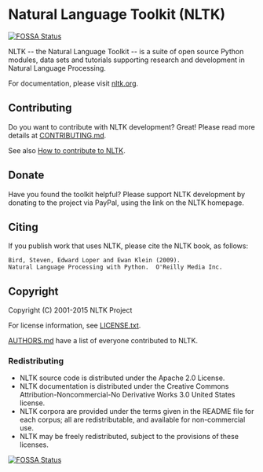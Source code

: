 # Natural Language Toolkit (NLTK)
[![FOSSA Status](https://app.fossa.io/api/projects/git%2Bgithub.com%2Fdssrt%2Fnltk.svg?type=shield)](https://app.fossa.io/projects/git%2Bgithub.com%2Fdssrt%2Fnltk?ref=badge_shield)


NLTK -- the Natural Language Toolkit -- is a suite of open source Python
modules, data sets and tutorials supporting research and development in Natural
Language Processing.

For documentation, please visit [nltk.org](http://www.nltk.org/).


## Contributing

Do you want to contribute with NLTK development? Great! Please read more details
at [CONTRIBUTING.md](CONTRIBUTING.md).

See also [How to contribute to NLTK](http://www.nltk.org/contribute.html).


## Donate

Have you found the toolkit helpful?  Please support NLTK development by donating
to the project via PayPal, using the link on the NLTK homepage.


## Citing

If you publish work that uses NLTK, please cite the NLTK book, as follows:

    Bird, Steven, Edward Loper and Ewan Klein (2009).
    Natural Language Processing with Python.  O'Reilly Media Inc.


## Copyright

Copyright (C) 2001-2015 NLTK Project

For license information, see [LICENSE.txt](LICENSE.txt).

[AUTHORS.md](AUTHORS.md) have a list of everyone contributed to NLTK.


### Redistributing

- NLTK source code is distributed under the Apache 2.0 License.
- NLTK documentation is distributed under the Creative Commons
  Attribution-Noncommercial-No Derivative Works 3.0 United States license.
- NLTK corpora are provided under the terms given in the README file for each
  corpus; all are redistributable, and available for non-commercial use.
- NLTK may be freely redistributed, subject to the provisions of these licenses.


[![FOSSA Status](https://app.fossa.io/api/projects/git%2Bgithub.com%2Fdssrt%2Fnltk.svg?type=large)](https://app.fossa.io/projects/git%2Bgithub.com%2Fdssrt%2Fnltk?ref=badge_large)
